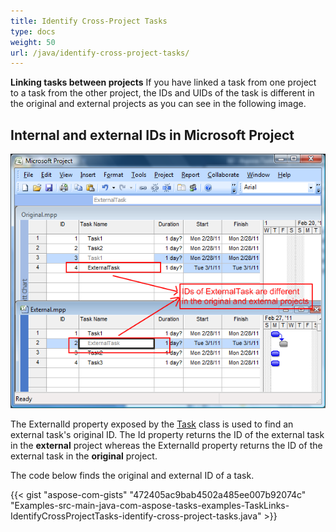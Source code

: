 ```yaml
---
title: Identify Cross-Project Tasks
type: docs
weight: 50
url: /java/identify-cross-project-tasks/
---
```


**Linking tasks between projects**
If you have linked a task from one project to a task from the other project, the IDs and UIDs of the task is different in the original and external projects as you can see in the following image.


## **Internal and external IDs in Microsoft Project** 

![todo:image_alt_text](identify-cross-project-tasks_1.png)

The ExternalId property exposed by the [Task](https://apireference.aspose.com/tasks/java/com.aspose.tasks/task/) class is used to find an external task's original ID. The Id property returns the ID of the external task in the **external** project whereas the ExternalId property returns the ID of the external task in the **original** project.

The code below finds the original and external ID of a task.

{{< gist "aspose-com-gists" "472405ac9bab4502a485ee007b92074c" "Examples-src-main-java-com-aspose-tasks-examples-TaskLinks-IdentifyCrossProjectTasks-identify-cross-project-tasks.java" >}}
